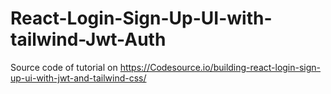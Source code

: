 # React-Login-Sign-Up-UI-with-tailwind-Jwt-Auth
Source code of tutorial on https://Codesource.io/building-react-login-sign-up-ui-with-jwt-and-tailwind-css/
